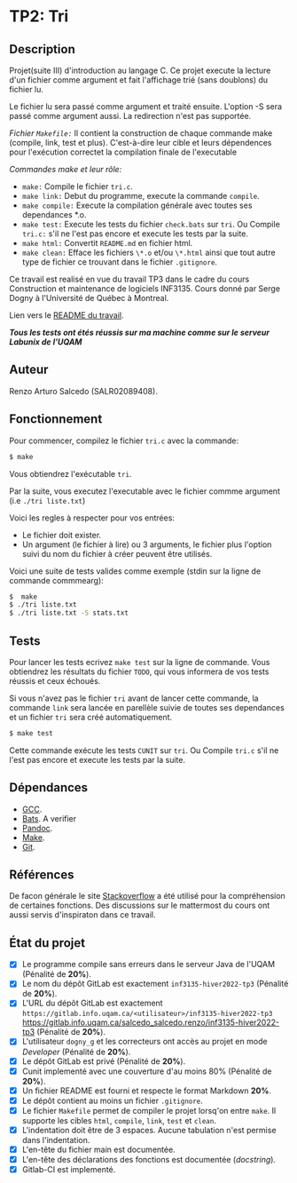 # TP2: Tri

## Description

Projet(suite III) d'introduction au langage C. Ce projet execute la lecture d'un fichier comme argument et fait l'affichage trié (sans doublons) du fichier lu.

Le fichier lu sera passé comme argument et traité ensuite.
L'option -S sera passé comme argument aussi.
La redirection n'est pas supportée.

*Fichier `Makefile:`*
Il contient la construction de chaque commande make (compile, link, test et plus). C'est-à-dire leur cible et leurs dépendences pour l'exécution correctet la compilation finale de l'executable

*Commandes make et leur rôle:*

* `make:` Compile le fichier `tri.c`.
* `make link:` Debut du programme, execute la commande `compile`.
* `make compile:` Execute la compilation générale avec toutes ses dependances \*.o.
* `make test:` Execute les tests du fichier `check.bats` sur `tri`. Ou Compile 
`tri.c:` s'il ne l'est pas encore et execute les tests par la suite.
* `make html:` Convertit `README.md` en fichier html.
* `make clean:` Efface les fichiers `\*.o` et/ou `\*.html` ainsi que tout autre type de fichier
ce trouvant dans le fichier `.gitignore`.

Ce travail est realisé en vue du travail TP3 dans le cadre du cours Construction et
maintenance de logiciels INF3135. Cours donné par Serge Dogny à l'Université de Québec à Montreal.

Lien vers le [README du travail](https://gitlab.info.uqam.ca/salcedo_salcedo.renzo/inf3135-hiver2022-tp3/-/blob/main/README.md).

***Tous les tests ont étés réussis sur ma machine comme sur le serveur Labunix de l'UQAM***

## Auteur

Renzo Arturo Salcedo (SALR02089408).

## Fonctionnement

Pour commencer, compilez le fichier `tri.c` avec la commande:
```sh
$ make
```
Vous obtiendrez l'exécutable `tri`. 

Par la suite, vous executez l'executable avec le fichier commme argument (i.e `./tri liste.txt`)

Voici les regles à respecter pour vos entrées:

* Le fichier doit exister.
* Un argument (le fichier à lire) ou 3 arguments, le fichier plus l'option suivi du nom du fichier à créer peuvent être utilisés.

Voici une suite de tests valides comme exemple (stdin sur la ligne de commande commmearg):
```sh
$  make 
$ ./tri liste.txt
$ ./tri liste.txt -S stats.txt
```

## Tests

Pour lancer les tests ecrivez `make test` sur la ligne de commande.
Vous obtiendrez les résultats du fichier `TODO`, qui vous informera de vos tests réussis et ceux échoués.

Si vous n'avez pas le fichier `tri` avant de lancer cette commande, la 
commande `link` sera lancée en parellèle suivie de toutes ses dependances et 
un fichier `tri` sera créé automatiquement. 
```sh
$ make test
``` 
Cette commande exécute les tests `CUNIT` sur `tri`. Ou Compile 
`tri.c` s'il ne l'est pas encore et execute les tests par la suite.

## Dépendances

* [GCC](https://gcc.gnu.org/).
* [Bats](https://github.com/bats-core/bats-core). A verifier
* [Pandoc](https://pandoc.org/).
* [Make](https://www.gnu.org/software/make/).
* [Git](https://git-scm.com/).
 

## Références

De facon générale le site [Stackoverflow](https://stackoverflow.com/) a été utilisé pour la 
compréhension de certaines fonctions. 
Des discussions sur le mattermost du cours ont aussi servis d'inspiraton dans ce travail.

## État du projet

* [X] Le programme compile sans erreurs dans le serveur Java de l'UQAM (Pénalité de
  **20%**).
* [X] Le nom du dépôt GitLab est exactement `inf3135-hiver2022-tp3` (Pénalité de
  **20%**).
* [X] L'URL du dépôt GitLab est exactement `https://gitlab.info.uqam.ca/<utilisateur>/inf3135-hiver2022-tp3`
https://gitlab.info.uqam.ca/salcedo_salcedo.renzo/inf3135-hiver2022-tp3
  (Pénalité de **20%**).
* [X] L'utilisateur `dogny_g` et les correcteurs ont accès au projet en mode *Developer*
  (Pénalité de **20%**).
* [X] Le dépôt GitLab est privé (Pénalité de **20%**).
* [X] Cunit implementé avec une couverture d'au moins 80% (Pénalité de **20%**).
* [X] Un fichier README est fourni et respecte le format Markdown **20%**.
* [X] Le dépôt contient au moins un fichier `.gitignore`.
* [X] Le fichier `Makefile` permet de compiler le projet lorsq'on entre
  `make`. Il supporte les cibles `html`, `compile`, `link`, `test` et `clean`.
* [X] L'indentation doit être de 3 espaces. Aucune tabulation n'est permise dans l'indentation.
* [X] L'en-tête du fichier main est documentée.
* [X] L'en-tête des déclarations des fonctions est documentée (*docstring*).
* [X] Gitlab-CI est implementé.
